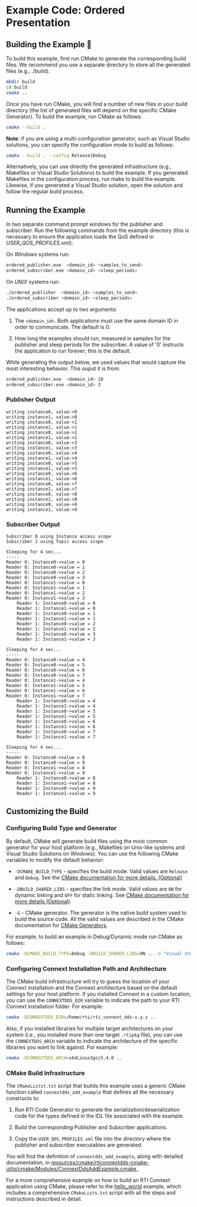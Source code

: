 # Example Code: Ordered Presentation

## Building the Example :wrench:

To build this example, first run CMake to generate the corresponding build
files. We recommend you use a separate directory to store all the generated
files (e.g., ./build).

```sh
mkdir build
cd build
cmake ..
```

Once you have run CMake, you will find a number of new files in your build
directory (the list of generated files will depend on the specific CMake
Generator). To build the example, run CMake as follows:

```sh
cmake --build .
```

**Note**: if you are using a multi-configuration generator, such as Visual
Studio solutions, you can specify the configuration mode to build as follows:

```sh
cmake --build . --config Release|Debug
```

Alternatively, you can use directly the generated infrastructure (e.g.,
Makefiles or Visual Studio Solutions) to build the example. If you generated
Makefiles in the configuration process, run make to build the example. Likewise,
if you generated a Visual Studio solution, open the solution and follow the
regular build process.

## Running the Example

In two separate command prompt windows for the publisher and subscriber. Run the
following commands from the example directory (this is necessary to ensure the
application loads the QoS defined in *USER_QOS_PROFILES.xml*):

On *Windows* systems run:

```sh
ordered_publisher.exe  <domain_id> <samples_to_send>
ordered_subscriber.exe <domain_id> <sleep_periods>
```

On *UNIX* systems run:

```sh
./ordered_publisher  <domain_id> <samples_to_send>
./ordered_subscriber <domain_id> <sleep_periods>
```

The applications accept up to two arguments:

1.  The `<domain_id>`. Both applications must use the same domain ID in order to
    communicate. The default is 0.

2.  How long the examples should run, measured in samples for the publisher and
    sleep periods for the subscriber. A value of '0' instructs the application
    to run forever; this is the default.

While generating the output below, we used values that would capture the most
interesting behavior. This ouput it is from:

```sh
ordered_publisher.exe  <domain_id> 10
ordered_subscriber.exe <domain_id> 3
```

### Publisher Output

```plaintext
writing instance0, value->0
writing instance1, value->0
writing instance0, value->1
writing instance1, value->1
writing instance0, value->2
writing instance1, value->2
writing instance0, value->3
writing instance1, value->3
writing instance0, value->4
writing instance1, value->4
writing instance0, value->5
writing instance1, value->5
writing instance0, value->6
writing instance1, value->6
writing instance0, value->7
writing instance1, value->7
writing instance0, value->8
writing instance1, value->8
writing instance0, value->9
writing instance1, value->9
```

### Subscriber Output

```plaintext
Subscriber 0 using Instance access scope
Subscriber 1 using Topic access scope

Sleeping for 4 sec...
-----
Reader 0: Instance0->value = 0
Reader 0: Instance0->value = 1
Reader 0: Instance0->value = 2
Reader 0: Instance0->value = 3
Reader 0: Instance1->value = 0
Reader 0: Instance1->value = 1
Reader 0: Instance1->value = 2
Reader 0: Instance1->value = 3
    Reader 1: Instance0->value = 0
    Reader 1: Instance1->value = 0
    Reader 1: Instance0->value = 1
    Reader 1: Instance1->value = 1
    Reader 1: Instance0->value = 2
    Reader 1: Instance1->value = 2
    Reader 1: Instance0->value = 3
    Reader 1: Instance1->value = 3

Sleeping for 4 sec...
-----
Reader 0: Instance0->value = 4
Reader 0: Instance0->value = 5
Reader 0: Instance0->value = 6
Reader 0: Instance0->value = 7
Reader 0: Instance1->value = 4
Reader 0: Instance1->value = 5
Reader 0: Instance1->value = 6
Reader 0: Instance1->value = 7
    Reader 1: Instance0->value = 4
    Reader 1: Instance1->value = 4
    Reader 1: Instance0->value = 5
    Reader 1: Instance1->value = 5
    Reader 1: Instance0->value = 6
    Reader 1: Instance1->value = 6
    Reader 1: Instance0->value = 7
    Reader 1: Instance1->value = 7

Sleeping for 4 sec...
-----
Reader 0: Instance0->value = 8
Reader 0: Instance0->value = 9
Reader 0: Instance1->value = 8
Reader 0: Instance1->value = 9
    Reader 1: Instance0->value = 8
    Reader 1: Instance1->value = 8
    Reader 1: Instance0->value = 9
    Reader 1: Instance1->value = 9
```

## Customizing the Build

### Configuring Build Type and Generator

By default, CMake will generate build files using the most common generator for
your host platform (e.g., Makefiles on Unix-like systems and Visual Studio
Solutions on Windows). You can use the following CMake variables to modify the
default behavior:

-   `-DCMAKE_BUILD_TYPE` - specifies the build mode. Valid values are `Release`
    and `Debug`. See the [CMake documentation for more details.
    (Optional)](https://cmake.org/cmake/help/latest/variable/CMAKE_BUILD_TYPE.html)

-   `-DBUILD_SHARED_LIBS` - specifies the link mode. Valid values are `ON` for
    dynamic linking and `OFF` for static linking. See [CMake documentation for
    more details
    (Optional)](https://cmake.org/cmake/help/latest/variable/BUILD_SHARED_LIBS.html).
-   `-G` - CMake generator. The generator is the native build system used to
    build the source code. All the valid values are described in the CMake
    documentation for [CMake
    Generators](https://cmake.org/cmake/help/latest/manual/cmake-generators.7.html).

For example, to build an example in Debug/Dynamic mode run CMake as follows:

```sh
cmake -DCMAKE_BUILD_TYPE=Debug -DBUILD_SHARED_LIBS=ON .. -G "Visual Studio 15 2017" -A x64
```

### Configuring Connext Installation Path and Architecture

The CMake build infrastructure will try to guess the location of your Connext
installation and the Connext architecture based on the default settings
for your host platform. If you installed Connext in a custom location, you
can use the `CONNEXTDDS_DIR` variable to indicate the path to your RTI Connext
installation folder. For example:

```sh
cmake -DCONNEXTDDS_DIR=/home/rti/rti_connext_dds-x.y.z ..
```

Also, if you installed libraries for multiple target architectures on your system
(i.e., you installed more than one target `.rtipkg` file), you can use the
`CONNEXTDDS_ARCH` variable to indicate the architecture of the specific libraries
you want to link against. For example:

```sh
cmake -DCONNEXTDDS_ARCH=x64Linux3gcc5.4.0 ..
```

### CMake Build Infrastructure

The `CMakeListst.txt` script that builds this example uses a generic CMake
function called `connextdds_add_example` that defines all the necessary constructs
to:

1.  Run RTI Code Generator to generate the serialization/deserialization code
    for the types defined in the IDL file associated with the example.

2.  Build the corresponding Publisher and Subscriber applications.

3.  Copy the `USER_QOS_PROFILES.xml` file into the directory where the publisher
    and subscriber executables are generated.

You will find the definition of `connextdds_add_example`, along with detailed
documentation, in
[resources/cmake/rticonnextdds-cmake-utils/cmake/Modules/ConnextDdsAddExample.cmake
](https://github.com/rticommunity/rticonnextdds-cmake-utils/blob/main/cmake/Modules/ConnextDdsAddExample.cmake).

For a more comprehensive example on how to build an RTI Connext application
using CMake, please refer to the
[hello_world](../../../connext_dds/build_systems/cmake/) example, which includes
a comprehensive `CMakeLists.txt` script with all the steps and instructions
described in detail.
